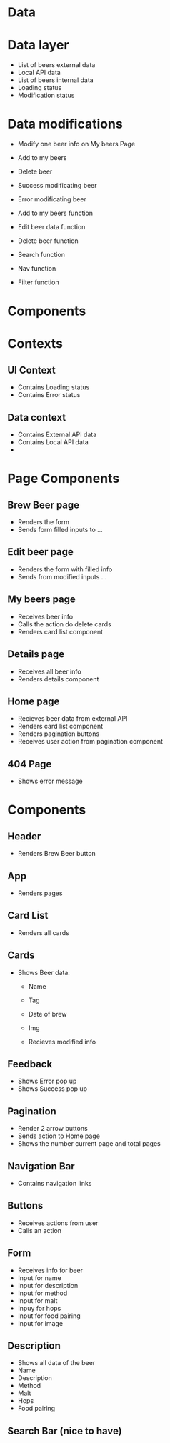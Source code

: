 # Data

# Data layer

- List of beers external data
- Local API data
- List of beers internal data
- Loading status
- Modification status

# Data modifications

- Modify one beer info on My beers Page
- Add to my beers
- Delete beer

- Success modificating beer
- Error modificating beer

- Add to my beers function
- Edit beer data function
- Delete beer function
- Search function
- Nav function

- Filter function

# Components

# Contexts

## UI Context

- Contains Loading status
- Contains Error status

## Data context

- Contains External API data
- Contains Local API data
-

# Page Components

## Brew Beer page

- Renders the form
- Sends form filled inputs to ...

## Edit beer page

- Renders the form with filled info
- Sends from modified inputs ...

## My beers page

- Receives beer info
- Calls the action do delete cards
- Renders card list component

## Details page

- Receives all beer info
- Renders details component

## Home page

- Recieves beer data from external API
- Renders card list component
- Renders pagination buttons
- Receives user action from pagination component

## 404 Page

- Shows error message

# Components

## Header

- Renders Brew Beer button

## App

- Renders pages

## Card List

- Renders all cards

## Cards

- Shows Beer data:

  - Name
  - Tag
  - Date of brew
  - Img

  - Recieves modified info

## Feedback

- Shows Error pop up
- Shows Success pop up

## Pagination

- Render 2 arrow buttons
- Sends action to Home page
- Shows the number current page and total pages

## Navigation Bar

- Contains navigation links

## Buttons

- Receives actions from user
- Calls an action

## Form

- Receives info for beer
- Input for name
- Input for description
- Input for method
- Input for malt
- Inpuy for hops
- Input for food pairing
- Input for image

## Description

- Shows all data of the beer
- Name
- Description
- Method
- Malt
- Hops
- Food pairing

## Search Bar (nice to have)
